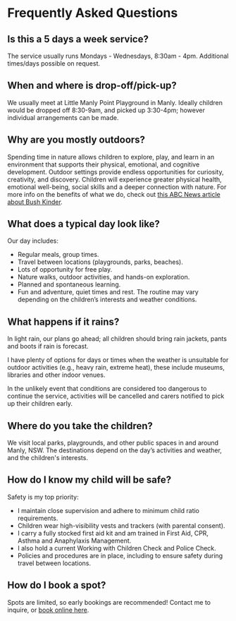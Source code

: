 ---
---

# Frequently Asked Questions

## Is this a 5 days a week service?
The service usually runs Mondays - Wednesdays, 8:30am - 4pm. Additional times/days possible on request.

## When and where is drop-off/pick-up?
We usually meet at Little Manly Point Playground in Manly. Ideally children would be dropped off 8:30-9am, and picked up 3:30-4pm; however individual arrangements can be made.

## Why are you mostly outdoors?
Spending time in nature allows children to explore, play, and learn in an environment that supports their physical, emotional, and cognitive development. Outdoor settings provide endless opportunities for curiosity, creativity, and discovery. Children will experience greater physical health, emotional well-being, social skills and a deeper connection with nature. For more info on the benefits of what we do, check out <a href="https://www.abc.net.au/abckids/early-education/reflective-journal/bush-kinder-nature-wellbeing-and-resilience/13390968+">this ABC News article about Bush Kinder</a>.

## What does a typical day look like?
Our day includes:
- Regular meals, group times.
- Travel between locations (playgrounds, parks, beaches).
- Lots of opportunity for free play.
- Nature walks, outdoor activities, and hands-on exploration.
- Planned and spontaneous learning.
- Fun and adventure, quiet times and rest.
The routine may vary depending on the children’s interests and weather conditions.
​
## What happens if it rains?
In light rain, our plans go ahead; all children should bring rain jackets, pants and boots if rain is forecast.

​I have plenty of options for days or times when the weather is unsuitable for outdoor activities (e.g., heavy rain, extreme heat), these include museums, libraries and other indoor venues.

In the unlikely event that conditions are considered too dangerous to continue the service, activities will be cancelled and carers notified to pick up their children early.
​
## ​Where do you take the children?
We visit local parks, playgrounds, and other public spaces in and around Manly, NSW. The destinations depend on the day’s activities and weather, and the children's interests.
​
## How do I know my child will be safe?
Safety is my top priority:
- I maintain close supervision and adhere to minimum child ratio requirements.
- Children wear high-visibility vests and trackers (with parental consent).
- I carry a fully stocked first aid kit and am trained in First Aid, CPR, Asthma and Anaphylaxis Management.
- I also hold a current Working with Children Check and Police Check.
- Policies and procedures are in place, including to ensure safety during travel between locations.
​
## ​How do I book a spot?
Spots are limited, so early bookings are recommended! Contact me to inquire, or [book online here]([url](https://nellysadventures.setmore.com/)).
